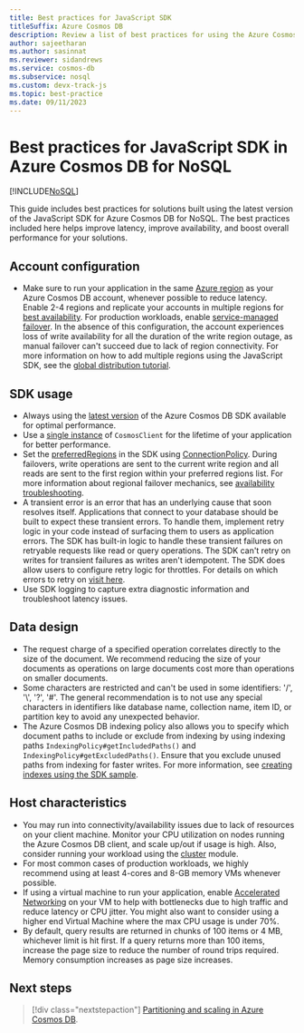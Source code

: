 ```yaml
---
title: Best practices for JavaScript SDK
titleSuffix: Azure Cosmos DB
description: Review a list of best practices for using the Azure Cosmos DB JavaScript SDK in a performant manner.
author: sajeetharan
ms.author: sasinnat
ms.reviewer: sidandrews
ms.service: cosmos-db
ms.subservice: nosql
ms.custom: devx-track-js
ms.topic: best-practice
ms.date: 09/11/2023
---
```


# Best practices for JavaScript SDK in Azure Cosmos DB for NoSQL

[!INCLUDE[NoSQL](../includes/appliesto-nosql.md)]

This guide includes best practices for solutions built using the latest version of the JavaScript SDK for Azure Cosmos DB for NoSQL. The best practices included here helps improve latency, improve availability, and boost overall performance for your solutions.

## Account configuration

- Make sure to run your application in the same [Azure region](../distribute-data-globally.md) as your Azure Cosmos DB account, whenever possible to reduce latency. Enable 2-4 regions and replicate your accounts in multiple regions for [best availability](../distribute-data-globally.md). For production workloads, enable [service-managed failover](../how-to-manage-database-account.md#configure-multiple-write-regions). In the absence of this configuration, the account experiences loss of write availability for all the duration of the write region outage, as manual failover can't succeed due to lack of region connectivity. For more information on how to add multiple regions using the JavaScript SDK, see the [global distribution tutorial](tutorial-global-distribution.md).

## SDK usage

- Always using the [latest version](sdk-nodejs.md) of the Azure Cosmos DB SDK available for optimal performance.
- Use a [single instance](/javascript/api/@azure/cosmos/cosmosclient?view=azure-node-latest&preserve-view=true) of `CosmosClient` for the lifetime of your application for better performance.
- Set the [preferredRegions](/javascript/api/@azure/cosmos/connectionpolicy?view=azure-node-latest#@azure-cosmos-connectionpolicy-preferredlocations&preserve-view=true) in the SDK using [ConnectionPolicy](./tutorial-global-distribution.md). During failovers, write operations are sent to the current write region and all reads are sent to the first region within your preferred regions list. For more information about regional failover mechanics, see [availability troubleshooting](troubleshoot-sdk-availability.md).
- A transient error is an error that has an underlying cause that soon resolves itself. Applications that connect to your database should be built to expect these transient errors. To handle them, implement retry logic in your code instead of surfacing them to users as application errors. The SDK has built-in logic to handle these transient failures on retryable requests like read or query operations. The SDK can't retry on writes for transient failures as writes aren't idempotent. The SDK does allow users to configure retry logic for throttles. For details on which errors to retry on [visit here](conceptual-resilient-sdk-applications.md#should-my-application-retry-on-errors).
- Use SDK logging to capture extra diagnostic information and troubleshoot latency issues.

## Data design

- The request charge of a specified operation correlates directly to the size of the document. We recommend reducing the size of your documents as operations on large documents cost more than operations on smaller documents.
- Some characters are restricted and can't be used in some identifiers: '/', '\\', '?', '#'. The general recommendation is to not use any special characters in identifiers like database name, collection name, item ID, or partition key to avoid any unexpected behavior.
- The Azure Cosmos DB indexing policy also allows you to specify which document paths to include or exclude from indexing by using indexing paths `IndexingPolicy#getIncludedPaths()` and `IndexingPolicy#getExcludedPaths()`.  Ensure that you exclude unused paths from indexing for faster writes.  For more information, see [creating indexes using the SDK sample](performance-tips-java-sdk-v4.md#indexing-policy).

## Host characteristics

- You may run into connectivity/availability issues due to lack of resources on your client machine. Monitor your CPU utilization on nodes running the Azure Cosmos DB client, and scale up/out if usage is high. Also, consider running your workload using the [cluster](https://nodejs.org/api/cluster.html) module.
- For most common cases of production workloads, we highly recommend using at least 4-cores and 8-GB memory VMs whenever possible.
- If using a virtual machine to run your application, enable [Accelerated Networking](../../virtual-network/create-vm-accelerated-networking-powershell.md) on your VM to help with bottlenecks due to high traffic and reduce latency or CPU jitter. You might also want to consider using a higher end Virtual Machine where the max CPU usage is under 70%.
- By default, query results are returned in chunks of 100 items or 4 MB, whichever limit is hit first. If a query returns more than 100 items, increase the page size to reduce the number of round trips required. Memory consumption increases as page size increases.

## Next steps

> [!div class="nextstepaction"]
> [Partitioning and scaling in Azure Cosmos DB](../partitioning-overview.md).
